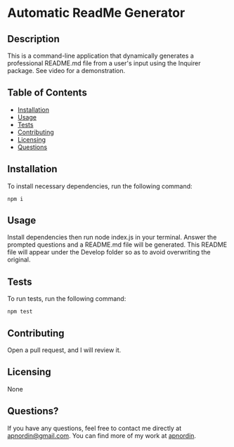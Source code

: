 # Automatic ReadMe Generator

## Description
This is a command-line application that dynamically generates a professional README.md file from a user's input using the Inquirer package. See video for a demonstration.

## Table of Contents
* [Installation](#installation)
* [Usage](#usage)
* [Tests](#tests)
* [Contributing](#contributing)
* [Licensing](#licensing)
* [Questions](#questions)

## Installation
To install necessary dependencies, run the following command:
```
npm i
```

## Usage
Install dependencies then run node index.js in your terminal. Answer the prompted questions and a README.md file will be generated. This README file will appear under the Develop folder so as to avoid overwriting the original.

## Tests
To run tests, run the following command:
```
npm test
```

## Contributing
Open a pull request, and I will review it.

## Licensing
None

## Questions?
If you have any questions, feel free to contact me directly at apnordin@gmail.com. You can find more of my work at [apnordin](https://github.com/apnordin).

